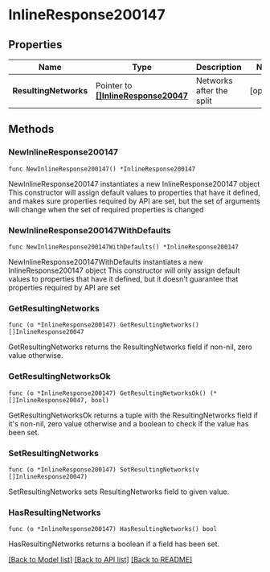 # InlineResponse200147

## Properties

Name | Type | Description | Notes
------------ | ------------- | ------------- | -------------
**ResultingNetworks** | Pointer to [**[]InlineResponse20047**](InlineResponse20047.md) | Networks after the split | [optional] 

## Methods

### NewInlineResponse200147

`func NewInlineResponse200147() *InlineResponse200147`

NewInlineResponse200147 instantiates a new InlineResponse200147 object
This constructor will assign default values to properties that have it defined,
and makes sure properties required by API are set, but the set of arguments
will change when the set of required properties is changed

### NewInlineResponse200147WithDefaults

`func NewInlineResponse200147WithDefaults() *InlineResponse200147`

NewInlineResponse200147WithDefaults instantiates a new InlineResponse200147 object
This constructor will only assign default values to properties that have it defined,
but it doesn't guarantee that properties required by API are set

### GetResultingNetworks

`func (o *InlineResponse200147) GetResultingNetworks() []InlineResponse20047`

GetResultingNetworks returns the ResultingNetworks field if non-nil, zero value otherwise.

### GetResultingNetworksOk

`func (o *InlineResponse200147) GetResultingNetworksOk() (*[]InlineResponse20047, bool)`

GetResultingNetworksOk returns a tuple with the ResultingNetworks field if it's non-nil, zero value otherwise
and a boolean to check if the value has been set.

### SetResultingNetworks

`func (o *InlineResponse200147) SetResultingNetworks(v []InlineResponse20047)`

SetResultingNetworks sets ResultingNetworks field to given value.

### HasResultingNetworks

`func (o *InlineResponse200147) HasResultingNetworks() bool`

HasResultingNetworks returns a boolean if a field has been set.


[[Back to Model list]](../README.md#documentation-for-models) [[Back to API list]](../README.md#documentation-for-api-endpoints) [[Back to README]](../README.md)


